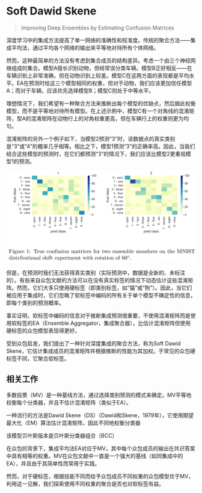 # Soft Dawid Skene

> Improving Deep Ensembles by Estimating Confusion Matrices

深度学习中的集成方法提高了单一网络的准确性和校准度。传统的聚合方法——集成平均法，通过平均各个网络的输出来平等地对待所有个体网络。

然而，这种最简单的方法没有考虑到集合成员的结构差异。考虑一个由三个神经网络组成的集合。模型A擅长识别动物，但经常误分类车辆。模型B正好相反——在车辆识别上非常准确，但在动物识别上较差。模型C在这两方面的表现都是平均水平。EA在预测时给这三个模型相同的权重，但对于动物，我们应该更加信任模型A；而对于车辆，应该优先选择模型B；模型C则处于中等水平。

理想情况下，我们希望有一种聚合方法来推断出每个模型的优缺点，然后据此权衡模型，而不是平等地对待所有模型。在上述示例中，模型C有一个对角线的混淆矩阵，型A的混淆矩阵在动物行上的对角权重更高，但在车辆行上的权重则更为均匀。

混淆矩阵的另外一个例子如下，当模型2预测“3”时，该数据点的真实类别是“3”或“4”的概率几乎相等。相比之下，模型1预测“3”的正确率高。因此，当我们结合这些模型的预测时，在它们都预测“3”的情况下，我们应该比模型2更重视模型1的预测。

![](./img/cm1.png)

但是，在预测时我们无法获得真实类别（实际预测中，数据是全新的、未标注的）。有些来自众包文献的方法可以在没有真实标签的情况下动态估计这些混淆矩阵。然而，它们大多只使用硬标签（即类别标签，如“猫”或“狗”）。因此，当它们被应用于集成时，它们忽略了软标签中编码的所有关于单个模型不确定性的信息，即每个类别的预测概率。

事实证明，软标签中编码的信息对于推断集成预测很重要，不使用混淆矩阵而是使用软标签的EA（Ensemble Aggregator，集成聚合器），比估计混淆矩阵但使用硬标签的众包模型表现得更好。

受到众包启发，我们提出了一种针对深度集成的聚合方法，称为Soft Dawid Skene，它估计集成成员的混淆矩阵并根据推断的性能为其加权。于常见的众包硬标签不同，它聚合软标签。

## 相关工作

多数投票（MV）是一种基线方法，通过选择类别预测的模式来确定。MV平等地权衡每个分类器，并且不估计混淆矩阵（类似于EA）。

一种流行的方法是Dawid Skene（DS）（Dawid和Skene，1979年），它使用期望最大化（EM）算法估计混淆矩阵，因此不同地权衡分类器

该模型贝叶斯版本是贝叶斯分类器组合（BCC）

在众包的背景下，集成平均法EA对应于MV，其中每个众包成员的输出在共识答案中具有相等的权重。MV在众包文献中一直是一个强大的基线（如同集成中的EA），并且由于其简单性而常用于实践。

然而，对于硬标签，根据技能不同而给予众包成员不同权重的众包模型优于MV，利用这一见解，我们探索使用不同权重的聚合是否也对软标签有益。

